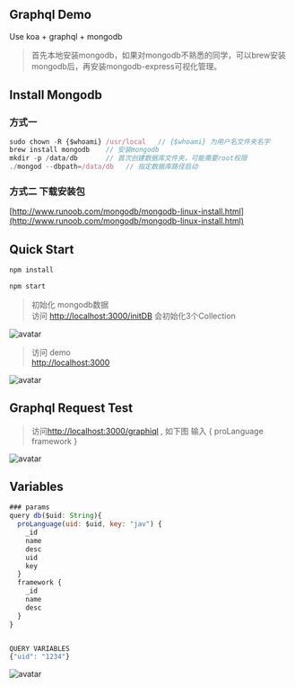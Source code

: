 Graphql Demo
-------------

Use koa + graphql + mongodb
> 首先本地安装mongodb，如果对mongodb不熟悉的同学，可以brew安装mongodb后，再安装mongodb-express可视化管理。

Install Mongodb
---------------

### 方式一
```js
sudo chown -R {$whoami} /usr/local   // {$whoami} 为用户名文件夹名字
brew install mongodb    // 安装mongodb
mkdir -p /data/db       // 首次创建数据库文件夹，可能需要root权限
./mongod --dbpath=/data/db   // 指定数据库路径启动

```
### 方式二 下载安装包
[http://www.runoob.com/mongodb/mongodb-linux-install.html](http://www.runoob.com/mongodb/mongodb-linux-install.html)

Quick Start
--------------

```js
npm install

npm start
```

> 初始化 mongodb数据 <br/>
> 访问 [http://localhost:3000/initDB](http://localhost:3000/initDB)  会初始化3个Collection<br/>

![avatar](http://thyrsi.com/t6/672/1550504319x2890149584.png)


> 访问 demo  <br/>
> [http://localhost:3000](http://localhost:3000)

![avatar](http://thyrsi.com/t6/672/1550503243x2728278668.png)

Graphql Request Test
--------------

> 访问[http://localhost:3000/graphiql](http://localhost:3000/graphiql) , 如下图 输入 { proLanguage framework }

![avatar](http://thyrsi.com/t6/672/1550503512x2728278668.png)

Variables
------------------
```js
### params
query db($uid: String){
  proLanguage(uid: $uid, key: "jav") {
    _id
    name
    desc
    uid
    key
  }
  framework {
    _id
    name
    desc
  }
}


QUERY VARIABLES
{"uid": "1234"}
```
![avatar](http://thyrsi.com/t6/675/1551430765x2890191841.png)


